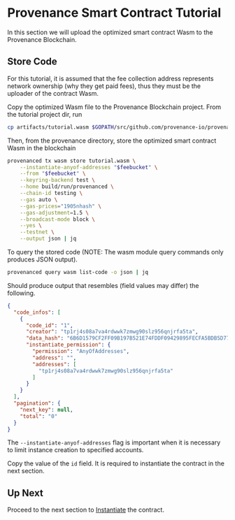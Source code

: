 # Provenance Smart Contract Tutorial

In this section we will upload the optimized smart contract Wasm to the Provenance Blockchain.

## Store Code

For this tutorial, it is assumed that the fee collection address represents network ownership
(why they get paid fees), thus they must be the uploader of the contract Wasm.

Copy the optimized Wasm file to the Provenance Blockchain project. From the tutorial project dir,
run

```bash
cp artifacts/tutorial.wasm $GOPATH/src/github.com/provenance-io/provenance
```

Then, from the provenance directory, store the optimized smart contract Wasm in the blockchain

```bash
provenanced tx wasm store tutorial.wasm \
    --instantiate-anyof-addresses "$feebucket" \
    --from "$feebucket" \
    --keyring-backend test \
    --home build/run/provenanced \
    --chain-id testing \
    --gas auto \
    --gas-prices="1905nhash" \
	--gas-adjustment=1.5 \
    --broadcast-mode block \
    --yes \
    --testnet \
	--output json | jq
```

To query the stored code (NOTE: The wasm module query commands only produces JSON output).

```bash
provenanced query wasm list-code -o json | jq
```

Should produce output that resembles (field values may differ) the following.

```json
{
  "code_infos": [
    {
      "code_id": "1",
      "creator": "tp1rj4s08a7va4rdwwk7zmwg90slz956qnjrfa5ta",
      "data_hash": "6B6D1579CF2FF09B197B521E74FDDF09429895FECFA5BDB5D779472FFBCA8CF8",
      "instantiate_permission": {
        "permission": "AnyOfAddresses",
        "address": "",
        "addresses": [
          "tp1rj4s08a7va4rdwwk7zmwg90slz956qnjrfa5ta"
        ]
      }
    }
  ],
  "pagination": {
    "next_key": null,
    "total": "0"
  }
}
```

The `--instantiate-anyof-addresses` flag is important when it is necessary to limit instance creation to specified accounts.

Copy the value of the `id` field. It is required to instantiate the contract in the next section.

## Up Next

Proceed to the next section to [Instantiate](10-instantiate.md) the contract.

